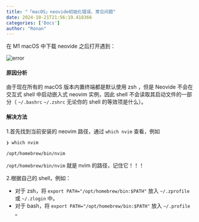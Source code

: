 ```yaml
---
title: "「macOS」neovide初始化错误、常见问题"
date: 2024-10-21T21:56:19.418366
categories: ['Docs']
author: "Ronan"
---
```

在 M1 macOS 中下载 neovide 之后打开遇到：

![error](https://imgs.ronan.us.kg/neovide_error.png)

#### 原因分析

由于现在所有的 macOS 版本内置终端都是默认使用 zsh ，但是 Neovide 不会在交互式 shell 中启动嵌入式 neovim 实例，因此 shell 不会读取其启动文件的一部分（ `~/.bashrc` `~/.zshrc` 无论你的 shell 的等效项是什么）。

#### 解决方法

1.首先找到当前安装的 neovim 路径，通过 `which nvim` 查看，例如

```zsh
❯ which nvim

/opt/homebrew/bin/nvim
```

`/opt/homebrew/bin/nvim` 就是 nvim 的路径，记住它！！！


2.根据自己的 shell，例如：

- 对于 zsh，将 `export PATH="/opt/homebrew/bin:$PATH"`  放入 `~/.zprofile` 或 `~/.zlogin` 中。
- 对于 bash，将 `export PATH="/opt/homebrew/bin:$PATH"`  放入 `~/.profile` 。
